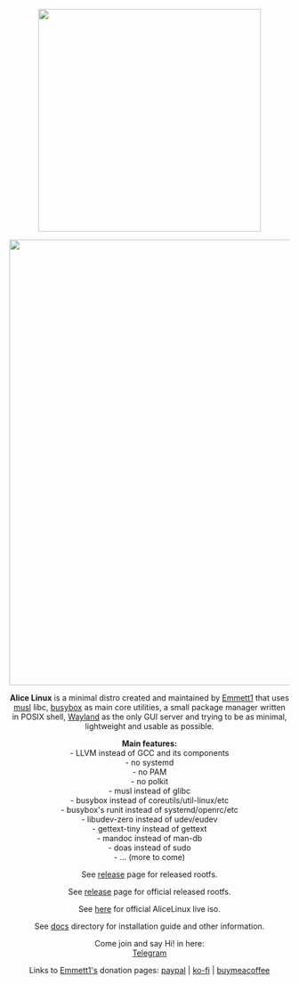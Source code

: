 <p align="center">
	<img src="https://codeberg.org/emmett1/alicelinux/raw/branch/main/files/AliceLinux.png" width="400"/>
</p>

<p align="center">
	<img src="https://codeberg.org/emmett1/alicelinux/raw/branch/main/files/grimshot-240524-234840.png" width="800"/>
</p>

<p align="center">
	<b>Alice Linux</b> is a minimal distro created and maintained by <a href="https://codeberg.org/emmett1">Emmett1</a> that uses <a href="https://musl.libc.org/">musl</a> libc, <a href="https://www.busybox.net/">busybox</a> as main core utilities, a small package manager written in POSIX shell, <a href="https://wayland.freedesktop.org/">Wayland</a> as the only GUI server and trying to be as minimal, lightweight and usable as possible.
</p>

<p align="center"><b>Main features:</b></br>
- LLVM instead of GCC and its components</br>
- no systemd</br>
- no PAM</br>
- no polkit</br>
- musl instead of glibc</br>
- busybox instead of coreutils/util-linux/etc</br>
- busybox's runit instead of systemd/openrc/etc</br>
- libudev-zero instead of udev/eudev</br>
- gettext-tiny instead of gettext</br>
- mandoc instead of man-db</br>
- doas instead of sudo</br>
- ... (more to come)</p>

<p align="center">
    See <a href="https://github.com/xplshn/alicelinux/releases">release</a> page for released rootfs.
</p>

<p align="center">
    See <a href="https://codeberg.org/emmett1/alicelinux/releases">release</a> page for official released rootfs.
</p>

<p align="center">
    See <a href="https://sourceforge.net/projects/alice-linux/files/iso/">here</a> for official AliceLinux live iso.
</p>

<p align="center">
    See <a href="/docs">docs</a> directory for installation guide and other information.
</p>

<p align="center">
    Come join and say Hi! in here:</br>
    <a href="https://t.me/alicelinux">Telegram</a>
</p>

<p align="center">
	Links to <a href="https://codeberg.org/emmett1">Emmett1's</a> donation pages:
    <a href="https://paypal.me/syazwanemmett">paypal</a> | <a href="https://ko-fi.com/emmett1">ko-fi</a> | <a href="https://buymeacoffee.com/emmett1">buymeacoffee</a>
</p>
